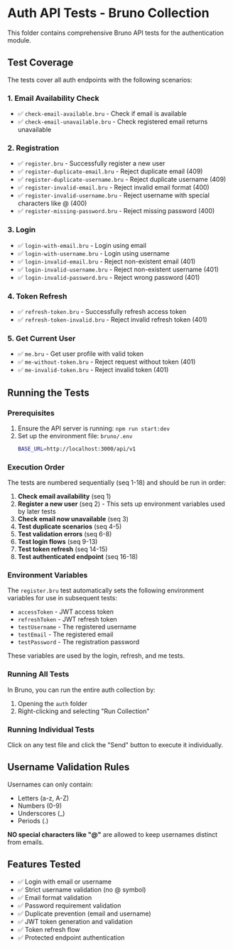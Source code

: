 # Auth API Tests - Bruno Collection

This folder contains comprehensive Bruno API tests for the authentication module.

## Test Coverage

The tests cover all auth endpoints with the following scenarios:

### 1. Email Availability Check

- ✅ `check-email-available.bru` - Check if email is available
- ✅ `check-email-unavailable.bru` - Check registered email returns unavailable

### 2. Registration

- ✅ `register.bru` - Successfully register a new user
- ✅ `register-duplicate-email.bru` - Reject duplicate email (409)
- ✅ `register-duplicate-username.bru` - Reject duplicate username (409)
- ✅ `register-invalid-email.bru` - Reject invalid email format (400)
- ✅ `register-invalid-username.bru` - Reject username with special characters like @ (400)
- ✅ `register-missing-password.bru` - Reject missing password (400)

### 3. Login

- ✅ `login-with-email.bru` - Login using email
- ✅ `login-with-username.bru` - Login using username
- ✅ `login-invalid-email.bru` - Reject non-existent email (401)
- ✅ `login-invalid-username.bru` - Reject non-existent username (401)
- ✅ `login-invalid-password.bru` - Reject wrong password (401)

### 4. Token Refresh

- ✅ `refresh-token.bru` - Successfully refresh access token
- ✅ `refresh-token-invalid.bru` - Reject invalid refresh token (401)

### 5. Get Current User

- ✅ `me.bru` - Get user profile with valid token
- ✅ `me-without-token.bru` - Reject request without token (401)
- ✅ `me-invalid-token.bru` - Reject invalid token (401)

## Running the Tests

### Prerequisites

1. Ensure the API server is running: `npm run start:dev`
2. Set up the environment file: `bruno/.env`
   ```bash
   BASE_URL=http://localhost:3000/api/v1
   ```

### Execution Order

The tests are numbered sequentially (seq 1-18) and should be run in order:

1. **Check email availability** (seq 1)
2. **Register a new user** (seq 2) - This sets up environment variables used by later tests
3. **Check email now unavailable** (seq 3)
4. **Test duplicate scenarios** (seq 4-5)
5. **Test validation errors** (seq 6-8)
6. **Test login flows** (seq 9-13)
7. **Test token refresh** (seq 14-15)
8. **Test authenticated endpoint** (seq 16-18)

### Environment Variables

The `register.bru` test automatically sets the following environment variables for use in subsequent tests:

- `accessToken` - JWT access token
- `refreshToken` - JWT refresh token
- `testUsername` - The registered username
- `testEmail` - The registered email
- `testPassword` - The registration password

These variables are used by the login, refresh, and me tests.

### Running All Tests

In Bruno, you can run the entire auth collection by:

1. Opening the `auth` folder
2. Right-clicking and selecting "Run Collection"

### Running Individual Tests

Click on any test file and click the "Send" button to execute it individually.

## Username Validation Rules

Usernames can only contain:

- Letters (a-z, A-Z)
- Numbers (0-9)
- Underscores (\_)
- Periods (.)

**NO special characters like "@"** are allowed to keep usernames distinct from emails.

## Features Tested

- ✅ Login with email or username
- ✅ Strict username validation (no @ symbol)
- ✅ Email format validation
- ✅ Password requirement validation
- ✅ Duplicate prevention (email and username)
- ✅ JWT token generation and validation
- ✅ Token refresh flow
- ✅ Protected endpoint authentication
